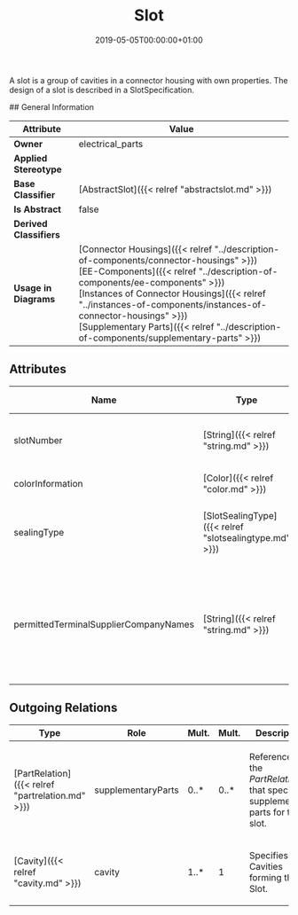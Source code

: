 ﻿---
title: Slot
toc: false
type: specs
date: "2019-05-05T00:00:00+01:00"
draft: false
menu_name: vec120

# Prev/next pager order (if `docs_section_pager` enabled in `params.toml`)
weight: 
---
<html>   <head>     </head>   <body>     <p> A slot is a group of cavities in a connector housing with own properties. The design of a slot is described in a SlotSpecification.      </p>    </body> </html> 
## General Information

| Attribute               | Value |
|-------------------------|-------|
| **Owner**               | electrical_parts |
| **Applied Stereotype**  |   |
| **Base Classifier**     | [AbstractSlot]({{< relref "abstractslot.md" >}})<br/>  |
| **Is Abstract**         | false |
| **Derived Classifiers** |   |
| **Usage in Diagrams**   | [Connector Housings]({{< relref "../description-of-components/connector-housings" >}})<br/> [EE-Components]({{< relref "../description-of-components/ee-components" >}})<br/> [Instances of Connector Housings]({{< relref "../instances-of-components/instances-of-connector-housings" >}})<br/> [Supplementary Parts]({{< relref "../description-of-components/supplementary-parts" >}})<br/>  |

## Attributes
|  Name  |  Type  |  Mult.  |  Description  |  Owning Classifier  |
|--------|--------|---------|---------------|--------------|
|slotNumber | [String]({{< relref "string.md" >}}) | 0..1 | <html><body><p>Specifies the number of the slot. This must be unique within a ConnectorHousingSpecification.  </p></body></html> | [AbstractSlot]({{< relref "abstractslot.md" >}}) |
|colorInformation | [Color]({{< relref "color.md" >}}) | 0..* | <html>   <head>     </head>   <body>     <p> Specifies the color of the slot.      </p>    </body> </html>  | [Slot]({{< relref "slot.md" >}}) |
|sealingType | [SlotSealingType]({{< relref "slotsealingtype.md" >}}) | 0..1 | <html>   <head>     </head>   <body>     <p> Specifies the type of the sealing of the slot, if sealed. The values are defined in an <i>OpenEnumeration</i>.      </p>    </body> </html>  | [Slot]({{< relref "slot.md" >}}) |
|permittedTerminalSupplierCompanyNames | [String]({{< relref "string.md" >}}) | 0..* | <html>   <head>     </head>   <body>     <p> If this attribute is defined, it is only permitted to use terminals of one of the listed terminal suppliers.      </p>      <p> The used company name shall be same as the one used as <i>PartVersion.companyName</i> for part numbers of this supplier.      </p>    </body> </html>  | [Slot]({{< relref "slot.md" >}}) |

## Outgoing Relations
|    Type  |   Role   |   Mult.   |   Mult.   |   Description   |
|----------|----------|-----------|-----------|-----------------|
| [PartRelation]({{< relref "partrelation.md" >}}) | supplementaryParts | 0..* | 0..* | <html>   <head>     </head>   <body>     <p> References the <i>PartRelations</i> that specify supplementary parts for this slot.      </p>  </body> </html> |
| [Cavity]({{< relref "cavity.md" >}}) | cavity | 1..* | 1 | <html>   <head>     </head>   <body>     <p> Specifies the Cavities forming the Slot.      </p>    </body> </html>  |

